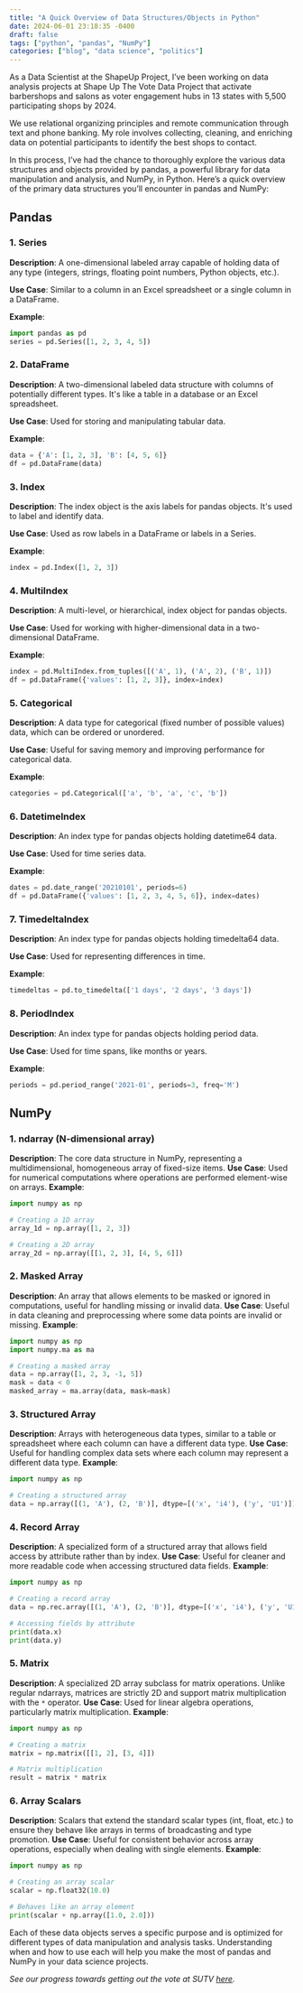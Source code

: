 ```yaml
---
title: "A Quick Overview of Data Structures/Objects in Python"
date: 2024-06-01 23:18:35 -0400
draft: false
tags: ["python", "pandas", "NumPy"]
categories: ["blog", "data science", "politics"]
---
```


As a Data Scientist at the ShapeUp Project, I’ve been working on data analysis projects at Shape Up The Vote Data Project that activate barbershops and salons as voter engagement hubs in 13 states with 5,500 participating shops by 2024. 

We use relational organizing principles and remote communication through text and phone banking. My role involves collecting, cleaning, and enriching data on potential participants to identify the best shops to contact.

In this process, I’ve had the chance to thoroughly explore the various data structures and objects provided by pandas, a powerful library for data manipulation and analysis, and NumPy, in Python. Here’s a quick overview of the primary data structures you’ll encounter in pandas and NumPy:

## Pandas 

### 1. Series
**Description**: A one-dimensional labeled array capable of holding data of any type (integers, strings, floating point numbers, Python objects, etc.).

**Use Case**: Similar to a column in an Excel spreadsheet or a single column in a DataFrame.

**Example**:
```python
import pandas as pd
series = pd.Series([1, 2, 3, 4, 5])
```

### 2. DataFrame
**Description**: A two-dimensional labeled data structure with columns of potentially different types. It's like a table in a database or an Excel spreadsheet.

**Use Case**: Used for storing and manipulating tabular data.

**Example**:
```python
data = {'A': [1, 2, 3], 'B': [4, 5, 6]}
df = pd.DataFrame(data)
```

### 3. Index
**Description**: The index object is the axis labels for pandas objects. It's used to label and identify data.

**Use Case**: Used as row labels in a DataFrame or labels in a Series.

**Example**:
```python
index = pd.Index([1, 2, 3])
```

### 4. MultiIndex
**Description**: A multi-level, or hierarchical, index object for pandas objects.

**Use Case**: Used for working with higher-dimensional data in a two-dimensional DataFrame.

**Example**:
```python
index = pd.MultiIndex.from_tuples([('A', 1), ('A', 2), ('B', 1)])
df = pd.DataFrame({'values': [1, 2, 3]}, index=index)
```

### 5. Categorical
**Description**: A data type for categorical (fixed number of possible values) data, which can be ordered or unordered.

**Use Case**: Useful for saving memory and improving performance for categorical data.

**Example**:
```python
categories = pd.Categorical(['a', 'b', 'a', 'c', 'b'])
```

### 6. DatetimeIndex
**Description**: An index type for pandas objects holding datetime64 data.

**Use Case**: Used for time series data.

**Example**:
```python
dates = pd.date_range('20210101', periods=6)
df = pd.DataFrame({'values': [1, 2, 3, 4, 5, 6]}, index=dates)
```

### 7. TimedeltaIndex
**Description**: An index type for pandas objects holding timedelta64 data.

**Use Case**: Used for representing differences in time.

**Example**:
```python
timedeltas = pd.to_timedelta(['1 days', '2 days', '3 days'])
```

### 8. PeriodIndex
**Description**: An index type for pandas objects holding period data.

**Use Case**: Used for time spans, like months or years.

**Example**:
```python
periods = pd.period_range('2021-01', periods=3, freq='M')
```

## NumPy

### 1. ndarray (N-dimensional array)
**Description**: The core data structure in NumPy, representing a multidimensional, homogeneous array of fixed-size items.
**Use Case**: Used for numerical computations where operations are performed element-wise on arrays.
**Example**:
```python
import numpy as np

# Creating a 1D array
array_1d = np.array([1, 2, 3])

# Creating a 2D array
array_2d = np.array([[1, 2, 3], [4, 5, 6]])
```

### 2. Masked Array
**Description**: An array that allows elements to be masked or ignored in computations, useful for handling missing or invalid data.
**Use Case**: Useful in data cleaning and preprocessing where some data points are invalid or missing.
**Example**:
```python
import numpy as np
import numpy.ma as ma

# Creating a masked array
data = np.array([1, 2, 3, -1, 5])
mask = data < 0
masked_array = ma.array(data, mask=mask)
```

### 3. Structured Array
**Description**: Arrays with heterogeneous data types, similar to a table or spreadsheet where each column can have a different data type.
**Use Case**: Useful for handling complex data sets where each column may represent a different data type.
**Example**:
```python
import numpy as np

# Creating a structured array
data = np.array([(1, 'A'), (2, 'B')], dtype=[('x', 'i4'), ('y', 'U1')])
```

### 4. Record Array
**Description**: A specialized form of a structured array that allows field access by attribute rather than by index.
**Use Case**: Useful for cleaner and more readable code when accessing structured data fields.
**Example**:
```python
import numpy as np

# Creating a record array
data = np.rec.array([(1, 'A'), (2, 'B')], dtype=[('x', 'i4'), ('y', 'U1')])

# Accessing fields by attribute
print(data.x)
print(data.y)
```

### 5. Matrix
**Description**: A specialized 2D array subclass for matrix operations. Unlike regular ndarrays, matrices are strictly 2D and support matrix multiplication with the `*` operator.
**Use Case**: Used for linear algebra operations, particularly matrix multiplication.
**Example**:
```python
import numpy as np

# Creating a matrix
matrix = np.matrix([[1, 2], [3, 4]])

# Matrix multiplication
result = matrix * matrix
```

### 6. Array Scalars
**Description**: Scalars that extend the standard scalar types (int, float, etc.) to ensure they behave like arrays in terms of broadcasting and type promotion.
**Use Case**: Useful for consistent behavior across array operations, especially when dealing with single elements.
**Example**:
```python
import numpy as np

# Creating an array scalar
scalar = np.float32(10.0)

# Behaves like an array element
print(scalar + np.array([1.0, 2.0]))
```

Each of these data objects serves a specific purpose and is optimized for different types of data manipulation and analysis tasks. Understanding when and how to use each will help you make the most of pandas and NumPy in your data science projects.

_See our progress towards getting out the vote at SUTV [here](https://github.com/k10sj02/shape-up-the-vote-2024)._
